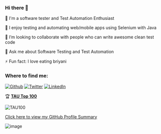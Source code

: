 ### Hi there 👋

🔭 I'm a software tester and Test Automation Enthusiast

🌱 I enjoy testing and automating web/mobile apps using Selenium with Java

👯 I’m looking to collaborate with people who can write awesome clean test code

💬 Ask me about Software Testing and Test Automation

⚡ Fun fact: I love eating briyani

<h3>Where to find me:</h3>
<p><a href="https://github.com/bh4rath" target="_blank"><img alt="Github" src="https://img.shields.io/badge/GitHub-%2312100E.svg?&style=for-the-badge&logo=Github&logoColor=white" /></a> <a href="https://twitter.com/BharathGates" target="_blank"><img alt="Twitter" src="https://img.shields.io/badge/twitter-%231DA1F2.svg?&style=for-the-badge&logo=twitter&logoColor=white" /></a> <a href="https://www.linkedin.com/in/bug-catcher/" target="_blank"><img alt="LinkedIn" src="https://img.shields.io/badge/linkedin-%230077B5.svg?&style=for-the-badge&logo=linkedin&logoColor=white" /></a></p>


:trophy: **[TAU Top 100](https://testautomationu.applitools.com/tau100.html)**  

![TAU100](https://user-images.githubusercontent.com/34835631/87222890-7f35d800-c395-11ea-99f8-50704043988b.PNG)

[Click here to view my GitHub Profile Summary](https://profile-summary-for-github.com/user/bh4rath)

![image](https://user-images.githubusercontent.com/34835631/87632009-229c3980-c756-11ea-8f4c-5cc622db1878.png)
